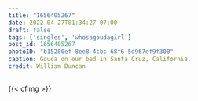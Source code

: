 ```yaml
---
title: "1656405267"
date: 2022-04-27T01:34:27-07:00
draft: false
tags: ['singles', 'whosagoudagirl']
post_id: 1656405267
photoID: "b15280ef-8ee8-4cbc-68f6-5d967ef9f300"
caption: Gouda on our bed in Santa Cruz, California.
credit: William Duncan
---
```

{{< cfimg >}}